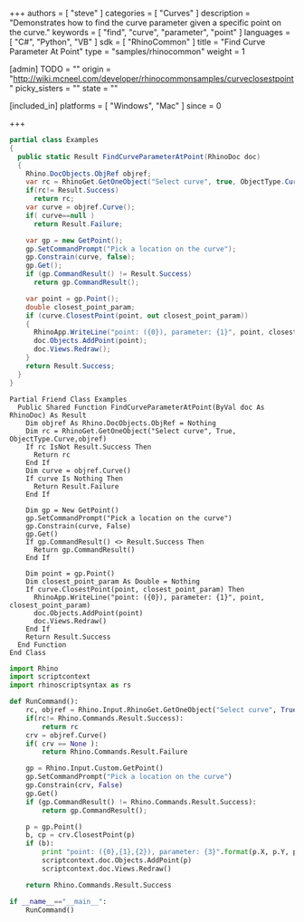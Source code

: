 +++
authors = [ "steve" ]
categories = [ "Curves" ]
description = "Demonstrates how to find the curve parameter given a specific point on the curve."
keywords = [ "find", "curve", "parameter", "point" ]
languages = [ "C#", "Python", "VB" ]
sdk = [ "RhinoCommon" ]
title = "Find Curve Parameter At Point"
type = "samples/rhinocommon"
weight = 1

[admin]
TODO = ""
origin = "http://wiki.mcneel.com/developer/rhinocommonsamples/curveclosestpoint"
picky_sisters = ""
state = ""

[included_in]
platforms = [ "Windows", "Mac" ]
since = 0

+++

<div class="codetab-content" id="cs">

```cs
partial class Examples
{
  public static Result FindCurveParameterAtPoint(RhinoDoc doc)
  {
    Rhino.DocObjects.ObjRef objref;
    var rc = RhinoGet.GetOneObject("Select curve", true, ObjectType.Curve,out objref);
    if(rc!= Result.Success)
      return rc;
    var curve = objref.Curve();
    if( curve==null )
      return Result.Failure;

    var gp = new GetPoint();
    gp.SetCommandPrompt("Pick a location on the curve");
    gp.Constrain(curve, false);
    gp.Get();
    if (gp.CommandResult() != Result.Success)
      return gp.CommandResult();

    var point = gp.Point();
    double closest_point_param;
    if (curve.ClosestPoint(point, out closest_point_param))
    {
      RhinoApp.WriteLine("point: ({0}), parameter: {1}", point, closest_point_param);
      doc.Objects.AddPoint(point);
      doc.Views.Redraw();
    }
    return Result.Success;
  }
}
```

</div>


<div class="codetab-content" id="vb">

```vbnet
Partial Friend Class Examples
  Public Shared Function FindCurveParameterAtPoint(ByVal doc As RhinoDoc) As Result
	Dim objref As Rhino.DocObjects.ObjRef = Nothing
	Dim rc = RhinoGet.GetOneObject("Select curve", True, ObjectType.Curve,objref)
	If rc IsNot Result.Success Then
	  Return rc
	End If
	Dim curve = objref.Curve()
	If curve Is Nothing Then
	  Return Result.Failure
	End If

	Dim gp = New GetPoint()
	gp.SetCommandPrompt("Pick a location on the curve")
	gp.Constrain(curve, False)
	gp.Get()
	If gp.CommandResult() <> Result.Success Then
	  Return gp.CommandResult()
	End If

	Dim point = gp.Point()
	Dim closest_point_param As Double = Nothing
	If curve.ClosestPoint(point, closest_point_param) Then
	  RhinoApp.WriteLine("point: ({0}), parameter: {1}", point, closest_point_param)
	  doc.Objects.AddPoint(point)
	  doc.Views.Redraw()
	End If
	Return Result.Success
  End Function
End Class
```

</div>


<div class="codetab-content" id="py">

```python
import Rhino
import scriptcontext
import rhinoscriptsyntax as rs

def RunCommand():
    rc, objref = Rhino.Input.RhinoGet.GetOneObject("Select curve", True, Rhino.DocObjects.ObjectType.Curve)
    if(rc!= Rhino.Commands.Result.Success):
        return rc
    crv = objref.Curve()
    if( crv == None ):
        return Rhino.Commands.Result.Failure

    gp = Rhino.Input.Custom.GetPoint()
    gp.SetCommandPrompt("Pick a location on the curve")
    gp.Constrain(crv, False)
    gp.Get()
    if (gp.CommandResult() != Rhino.Commands.Result.Success):
        return gp.CommandResult();

    p = gp.Point()
    b, cp = crv.ClosestPoint(p)
    if (b):
        print "point: ({0},{1},{2}), parameter: {3}".format(p.X, p.Y, p.Z, cp)
        scriptcontext.doc.Objects.AddPoint(p)
        scriptcontext.doc.Views.Redraw()

    return Rhino.Commands.Result.Success

if __name__=="__main__":
    RunCommand()
```

</div>
